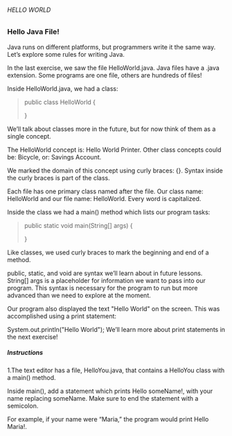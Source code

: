 ###### HELLO WORLD

### Hello Java File!

Java runs on different platforms, but programmers write it the same way. Let’s explore some rules for writing Java.

In the last exercise, we saw the file HelloWorld.java. Java files have a .java extension. Some programs are one file, others are hundreds of files!

Inside HelloWorld.java, we had a class:

> public class HelloWorld {
> 
> }

We’ll talk about classes more in the future, but for now think of them as a single concept.

The HelloWorld concept is: Hello World Printer. Other class concepts could be: Bicycle, or: Savings Account.

We marked the domain of this concept using curly braces: {}. Syntax inside the curly braces is part of the class.

Each file has one primary class named after the file. Our class name: HelloWorld and our file name: HelloWorld. Every word is capitalized.

Inside the class we had a main() method which lists our program tasks:

> public static void main(String[] args) {
>  
> }

Like classes, we used curly braces to mark the beginning and end of a method.

public, static, and void are syntax we’ll learn about in future lessons. String[] args is a placeholder for information we want to pass into our program. This syntax is necessary for the program to run but more advanced than we need to explore at the moment.

Our program also displayed the text "Hello World" on the screen. This was accomplished using a print statement:

System.out.println("Hello World");
We’ll learn more about print statements in the next exercise!

##### Instructions

1.The text editor has a file, HelloYou.java, that contains a HelloYou class with a main() method.

Inside main(), add a statement which prints Hello someName!, with your name replacing someName. Make sure to end the statement with a semicolon.

For example, if your name were “Maria,” the program would print Hello Maria!.